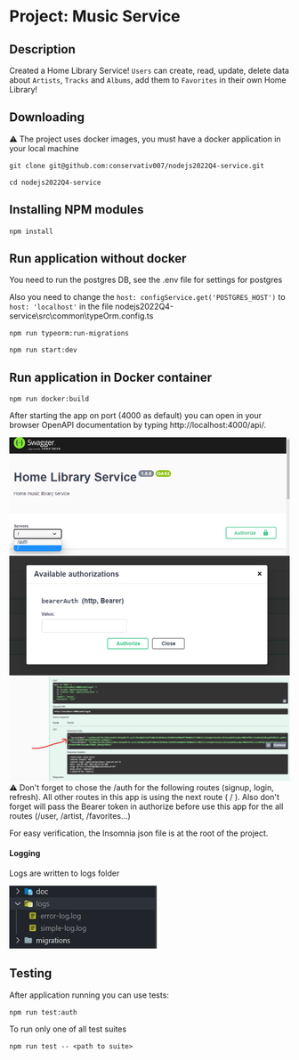 # Project: Music Service

## Description

Created a Home Library Service! `Users` can create, read, update, delete data about `Artists`, `Tracks` and `Albums`, add them to `Favorites` in their own Home Library!

## Downloading

⚠️ The project uses docker images, you must have a docker application in your local machine

```
git clone git@github.com:conservativ007/nodejs2022Q4-service.git
```

```
cd nodejs2022Q4-service
```

## Installing NPM modules

```
npm install
```

## Run application without docker

You need to run the postgres DB, see the .env file for settings for postgres

Also you need to change the `host: configService.get('POSTGRES_HOST')` to `host: 'localhost'` in the file
nodejs2022Q4-service\src\common\typeOrm.config.ts

```
npm run typeorm:run-migrations
```

```
npm run start:dev
```

## Run application in Docker container

```
npm run docker:build
```

After starting the app on port (4000 as default) you can open in your browser OpenAPI documentation by typing http://localhost:4000/api/.

![the swagger screen, it shows the servers!](./src/common/images/swagger.png)
![](./src/common/images/authorize.png)
![](./src/common/images/login.png)
⚠️ Don't forget to chose the /auth for the following routes (signup, login, refresh). All other routes in this app is using the next route ( / ). Also don't forget will pass the Bearer token in authorize before use this app for the all routes (/user, /artist, /favorites...)

For easy verification, the Insomnia json file is at the root of the project.

#### Logging

Logs are written to logs folder

![the swagger screen, it shows the servers!](./src/common/images/logs.png)

## Testing

After application running you can use tests:

```
npm run test:auth
```

To run only one of all test suites

```
npm run test -- <path to suite>
```
